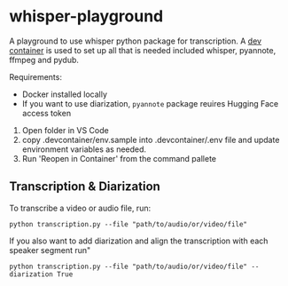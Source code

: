 # whisper-playground

A playground to use whisper python package for transcription.
A [dev container](https://code.visualstudio.com/docs/devcontainers/containers) is used to set up all that is needed included whisper, pyannote, ffmpeg and pydub.

Requirements:
* Docker installed locally
* If you want to use diarization, `pyannote` package reuires Hugging Face access token  

1. Open folder in VS Code
2. copy .devcontainer/env.sample into .devcontainer/.env file and update environment variables as needed.
3. Run 'Reopen in Container' from the command pallete

## Transcription & Diarization
To transcribe a video or audio file, run:
```shell
python transcription.py --file "path/to/audio/or/video/file"
```

If you also want to add diarization and align the transcription with each speaker segment run"
```shell
python transcription.py --file "path/to/audio/or/video/file" --diarization True
```